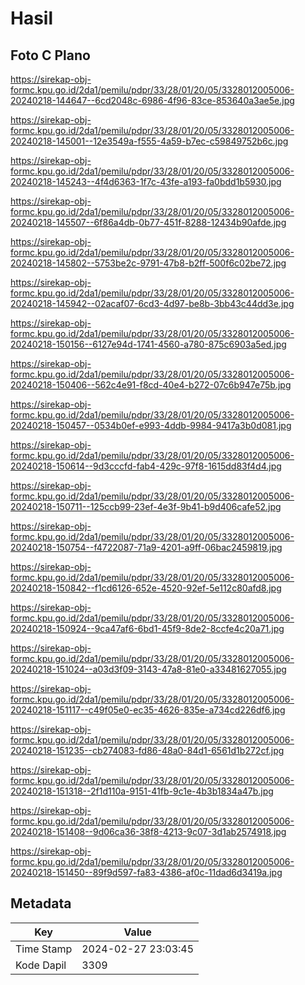 # Hasil

## Foto C Plano

https://sirekap-obj-formc.kpu.go.id/2da1/pemilu/pdpr/33/28/01/20/05/3328012005006-20240218-144647--6cd2048c-6986-4f96-83ce-853640a3ae5e.jpg

https://sirekap-obj-formc.kpu.go.id/2da1/pemilu/pdpr/33/28/01/20/05/3328012005006-20240218-145001--12e3549a-f555-4a59-b7ec-c59849752b6c.jpg

https://sirekap-obj-formc.kpu.go.id/2da1/pemilu/pdpr/33/28/01/20/05/3328012005006-20240218-145243--4f4d6363-1f7c-43fe-a193-fa0bdd1b5930.jpg

https://sirekap-obj-formc.kpu.go.id/2da1/pemilu/pdpr/33/28/01/20/05/3328012005006-20240218-145507--6f86a4db-0b77-451f-8288-12434b90afde.jpg

https://sirekap-obj-formc.kpu.go.id/2da1/pemilu/pdpr/33/28/01/20/05/3328012005006-20240218-145802--5753be2c-9791-47b8-b2ff-500f6c02be72.jpg

https://sirekap-obj-formc.kpu.go.id/2da1/pemilu/pdpr/33/28/01/20/05/3328012005006-20240218-145942--02acaf07-6cd3-4d97-be8b-3bb43c44dd3e.jpg

https://sirekap-obj-formc.kpu.go.id/2da1/pemilu/pdpr/33/28/01/20/05/3328012005006-20240218-150156--6127e94d-1741-4560-a780-875c6903a5ed.jpg

https://sirekap-obj-formc.kpu.go.id/2da1/pemilu/pdpr/33/28/01/20/05/3328012005006-20240218-150406--562c4e91-f8cd-40e4-b272-07c6b947e75b.jpg

https://sirekap-obj-formc.kpu.go.id/2da1/pemilu/pdpr/33/28/01/20/05/3328012005006-20240218-150457--0534b0ef-e993-4ddb-9984-9417a3b0d081.jpg

https://sirekap-obj-formc.kpu.go.id/2da1/pemilu/pdpr/33/28/01/20/05/3328012005006-20240218-150614--9d3cccfd-fab4-429c-97f8-1615dd83f4d4.jpg

https://sirekap-obj-formc.kpu.go.id/2da1/pemilu/pdpr/33/28/01/20/05/3328012005006-20240218-150711--125ccb99-23ef-4e3f-9b41-b9d406cafe52.jpg

https://sirekap-obj-formc.kpu.go.id/2da1/pemilu/pdpr/33/28/01/20/05/3328012005006-20240218-150754--f4722087-71a9-4201-a9ff-06bac2459819.jpg

https://sirekap-obj-formc.kpu.go.id/2da1/pemilu/pdpr/33/28/01/20/05/3328012005006-20240218-150842--f1cd6126-652e-4520-92ef-5e112c80afd8.jpg

https://sirekap-obj-formc.kpu.go.id/2da1/pemilu/pdpr/33/28/01/20/05/3328012005006-20240218-150924--9ca47af6-6bd1-45f9-8de2-8ccfe4c20a71.jpg

https://sirekap-obj-formc.kpu.go.id/2da1/pemilu/pdpr/33/28/01/20/05/3328012005006-20240218-151024--a03d3f09-3143-47a8-81e0-a33481627055.jpg

https://sirekap-obj-formc.kpu.go.id/2da1/pemilu/pdpr/33/28/01/20/05/3328012005006-20240218-151117--c49f05e0-ec35-4626-835e-a734cd226df6.jpg

https://sirekap-obj-formc.kpu.go.id/2da1/pemilu/pdpr/33/28/01/20/05/3328012005006-20240218-151235--cb274083-fd86-48a0-84d1-6561d1b272cf.jpg

https://sirekap-obj-formc.kpu.go.id/2da1/pemilu/pdpr/33/28/01/20/05/3328012005006-20240218-151318--2f1d110a-9151-41fb-9c1e-4b3b1834a47b.jpg

https://sirekap-obj-formc.kpu.go.id/2da1/pemilu/pdpr/33/28/01/20/05/3328012005006-20240218-151408--9d06ca36-38f8-4213-9c07-3d1ab2574918.jpg

https://sirekap-obj-formc.kpu.go.id/2da1/pemilu/pdpr/33/28/01/20/05/3328012005006-20240218-151450--89f9d597-fa83-4386-af0c-11dad6d3419a.jpg


## Metadata

| Key        | Value               |
| ---------- | ------------------- |
| Time Stamp | 2024-02-27 23:03:45 |
| Kode Dapil | 3309                |



